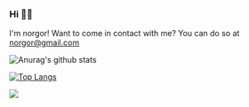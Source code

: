 ### Hi 👋🤓
I'm norgor! Want to come in contact with me? You can do so at <norgor@gmail.com>
<!--
**norgor/norgor** is a ✨ _special_ ✨ repository because its `README.md` (this file) appears on your GitHub profile.

Here are some ideas to get you started:

- 🔭 I’m currently working on ...
- 🌱 I’m currently learning ...
- 👯 I’m looking to collaborate on ...
- 🤔 I’m looking for help with ...
- 💬 Ask me about ...
- 📫 How to reach me: ...
- 😄 Pronouns: ...
- ⚡ Fun fact: ...
-->

![Anurag's github stats](https://github-readme-stats.vercel.app/api?username=norgor&theme=radical&show_icons=true)

[![Top Langs](https://github-readme-stats.vercel.app/api/top-langs/?username=norgor&theme=radical&layout=compact&card_width=445)](https://github.com/anuraghazra/github-readme-stats)

![](https://komarev.com/ghpvc/?username=norgor&color=d83a7c)
